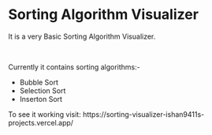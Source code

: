 <h1> Sorting Algorithm Visualizer</h1>
<p>It is a very Basic Sorting Algorithm Visualizer.</p><br>
<p>Currently it contains sorting algorithms:-
<ul>
  <li>Bubble Sort</li>
  <li>Selection Sort</li>
  <li>Inserton Sort</li>
</ul>
To see it working visit: https://sorting-visualizer-ishan9411s-projects.vercel.app/
